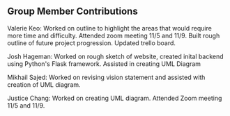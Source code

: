 ## Group Member Contributions
Valerie Keo: Worked on outline to highlight the areas that would require more time and difficulty. 
Attended zoom meeting 11/5 and 11/9. Built rough outline of future project progression. Updated trello board.

Josh Hageman: Worked on rough sketch of website, created inital backend using Python's Flask framework. Assisted in creating UML Diagram

Mikhail Sajed: Worked on revising vision statement and assisted with creation of UML diagram.

Justice Chang: Worked on creating UML diagram. Attended Zoom meeting 11/5 and 11/9.
